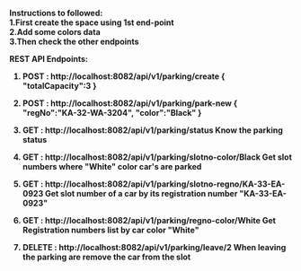 
<b> Instructions to followed: <b><br>
   1.First create the space using 1st end-point<br>
   2.Add some colors data<br>
   3.Then check the other endpoints<br>

REST API Endpoints:

1. POST : http://localhost:8082/api/v1/parking/create
   {
    "totalCapacity":3
   }

2. POST : http://localhost:8082/api/v1/parking/park-new
   {
    "regNo":"KA-32-WA-3204",
    "color":"Black"
   }
   <br>
3. GET : http://localhost:8082/api/v1/parking/status
   Know the parking status
   <br>  
4. GET : http://localhost:8082/api/v1/parking/slotno-color/Black
   Get slot numbers where "White" color car's are parked
   <br>
5. GET : http://localhost:8082/api/v1/parking/slotno-regno/KA-33-EA-0923
   Get slot number of a car by its registration number "KA-33-EA-0923"<br>
  
6. GET : http://localhost:8082/api/v1/parking/regno-color/White
   Get Registration numbers list by car color "White"<br>
  
7. DELETE : http://localhost:8082/api/v1/parking/leave/2
   When leaving the parking are remove the car from the slot<br>



